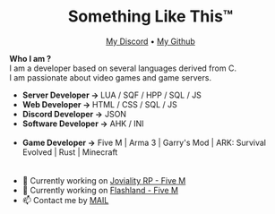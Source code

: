 <h1 align="center">Something Like This™</h1>

<p align="center">
  <a href="https://discordapp.com/users/221099907845455872">My Discord</a> •
  <a href="https://github.com/Romset95">My Github</a>
</p>

<b>Who I am ?</b><br/>
I am a developer based on several languages derived from C. <br/>
I am passionate about video games and game servers. <br/>
* <b>Server Developer -> </b>LUA / SQF / HPP / SQL / JS<br/>
* <b>Web Developer -> </b>HTML / CSS / SQL / JS<br/>
* <b>Discord Developer -></b> JSON <br/>
* <b>Software Developer -></b> AHK / INI  <br/><br/>
* <b>Game Developer -></b> Five M | Arma 3 | Garry's Mod | ARK: Survival Evolved | Rust | Minecraft<br/>
<br/><br/>
* 💼 Currently working on [Joviality RP - Five M](https://discord.gg/b2dhPK2cb6) <br/>
* 💼 Currently working on [Flashland - Five M](https://discord.gg/flashland) <br/>
* 📫 Contact me by [MAIL](mailto:contact@slt-dev.ovh) <br/>
